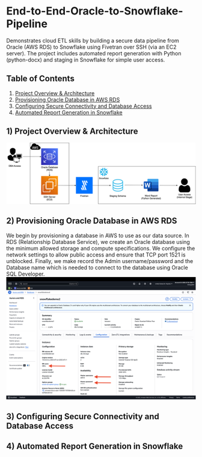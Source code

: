 # End-to-End-Oracle-to-Snowflake-Pipeline
Demonstrates cloud ETL skills by building a secure data pipeline from Oracle (AWS RDS) to Snowflake using Fivetran over SSH (via an EC2 server). The project includes automated report generation with Python (python-docx) and staging in Snowflake for simple user access.

## Table of Contents
1) [Project Overview & Architecture](#1-project-overview--architecture)  
2) [Provisioning Oracle Database in AWS RDS](#2-provisioning-oracle-database-in-aws-rds)  
3) [Configuring Secure Connectivity and Database Access](#3-configuring-secure-connectivity-and-database-access)  
4) [Automated Report Generation in Snowflake](#4-automated-report-generation-in-snowflake)  

## 1) Project Overview & Architecture
![alt text](https://github.com/jerryzhangdata/End-to-End-Oracle-to-Snowflake-Pipeline/blob/main/Images/Project%20Architecture.png)

## 2) Provisioning Oracle Database in AWS RDS
We begin by provisioning a database in AWS to use as our data source. In RDS (Relationship Database Service), we create an Oracle database using the minimum allowed storage and compute specifications. We configure the network settings to allow public access and ensure that TCP port 1521 is unblocked. Finally, we make record the Admin username/password and the Database name which is needed to connect to the database using Oracle SQL Developer.
![alt text](https://github.com/jerryzhangdata/End-to-End-Oracle-to-Snowflake-Pipeline/blob/main/Images/Screenshot%201%20(AWS%20RDS).png)

## 3) Configuring Secure Connectivity and Database Access

## 4) Automated Report Generation in Snowflake
